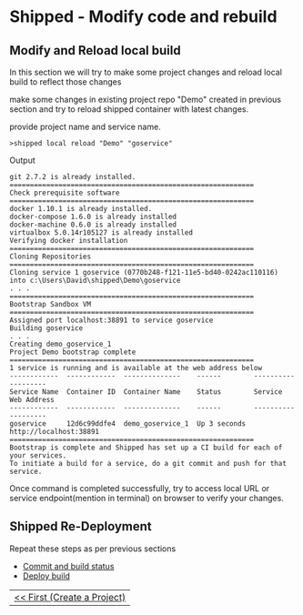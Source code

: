 # Shipped - Modify code and rebuild
 
 

## Modify and Reload local build
In this section we will try to make some project changes and reload local build to reflect those changes

make some changes in existing project repo "Demo" created in previous section and  try to reload shipped container with latest changes.

provide project name and service name.
```
>shipped local reload "Demo" "goservice"
```
Output 

    git 2.7.2 is already installed.
    ============================================================
    Check prerequisite software
    ============================================================
    docker 1.10.1 is already installed.
    docker-compose 1.6.0 is already installed
    docker-machine 0.6.0 is already installed
    virtualbox 5.0.14r105127 is already installed
    Verifying docker installation
    ============================================================
    Cloning Repositories
    ============================================================
    Cloning service 1 goservice (0770b248-f121-11e5-bd40-0242ac110116) into c:\Users\David\shipped\Demo\goservice
    . . .
    ============================================================
    Bootstrap Sandbox VM
    ============================================================
    Assigned port localhost:38891 to service goservice
    Building goservice
    . . .
    Creating demo_goservice_1
    Project Demo bootstrap complete
    ============================================================
    1 service is running and is available at the web address below
    ------------  ------------  --------------    ------        -------------------
    Service Name  Container ID  Container Name    Status        Service Web Address
    ------------  ------------  --------------    ------        -------------------
    goservice     12d6c99ddfe4  demo_goservice_1  Up 3 seconds  http://localhost:38891
    ============================================================
    Bootstrap is complete and Shipped has set up a CI build for each of your services.
    To initiate a build for a service, do a git commit and push for that service.

Once command is completed successfully, try to access local URL or service endpoint(mention in terminal) on browser to verify your changes.

## Shipped  Re-Deployment
 Repeat these steps as per previous sections
- <a href="4.md">Commit and build status</a>
- <a href="5.md">Deploy build</a>

<table><tr><td>
 <a href="1.md"><< First (Create a Project)</a>
 </table></tr></td>
